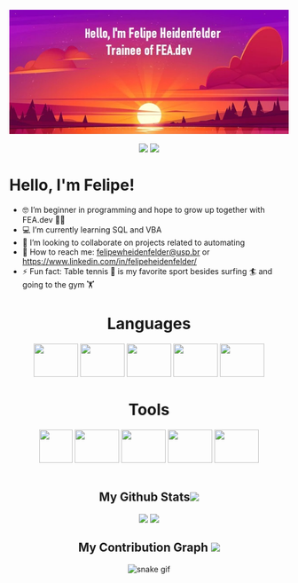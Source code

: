<p align="center">
</p align="center">

<p align="center">
<img src="capa2.jpg">
</p align="center">


<p align="center">
 
<!-- <img src="https://badges.pufler.dev/visits/Felipe-WH/Felipe-WH"/> -->
 <img src="https://badges.pufler.dev/repos/Felipe-WH"/>
 <img src="https://badges.pufler.dev/commits/monthly/Felipe-WH" />

</p>


# Hello, I'm Felipe!

- &#x1F913; I’m beginner in programming and hope to grow up together with FEA.dev &#128155;&#128420;
- &#128187; I’m currently learning SQL and VBA
- &#129302; I’m looking to collaborate on projects related to automating
- &#128231; How to reach me: felipewheidenfelder@usp.br  or  https://www.linkedin.com/in/felipeheidenfelder/
- ⚡ Fun fact: Table tennis &#127955; is my favorite sport besides surfing &#127940; and going to the gym &#x1f3cb;


<div align=center>
 
# Languages
<div>
 <img height="60" width="80" src="https://cdn.jsdelivr.net/gh/devicons/devicon/icons/python/python-original.svg" />
 <img height="60" width="80" src="https://cdn.jsdelivr.net/gh/devicons/devicon/icons/html5/html5-original.svg" />
 <img height="60" width="80" src="https://cdn.jsdelivr.net/gh/devicons/devicon/icons/css3/css3-original.svg" />
 <img height="60" width="80" src="https://cdn.jsdelivr.net/gh/devicons/devicon/icons/postgresql/postgresql-original.svg" />
 <img height="60" width="80" src="https://cdn.jsdelivr.net/gh/devicons/devicon/icons/r/r-original.svg" />
 <br>
 </div>
 
 <div align=center>
 
# Tools
 <img height="60" width="60" src="https://raw.githubusercontent.com/sempostma/office365-icons/master/png/64/excel.png">
 <img height="60" width="80" src="https://cdn.jsdelivr.net/gh/devicons/devicon/icons/vscode/vscode-original-wordmark.svg" />
 <img height="60" width="80" src="https://cdn.jsdelivr.net/gh/devicons/devicon/icons/jupyter/jupyter-original-wordmark.svg" />
 <img height="60" width="80" src="https://cdn.jsdelivr.net/gh/devicons/devicon/icons/pandas/pandas-original.svg" /> 
 <img height="60" width="80" src="https://cdn.jsdelivr.net/gh/devicons/devicon/icons/selenium/selenium-original.svg" />
</div>
<br>
 

 <h2 align="center">
  My Github Stats<img src="https://media.giphy.com/media/VgCDAzcKvsR6OM0uWg/giphy.gif" width="50">
</h2>

 <p align = "center">
   <img  src = "https://github-readme-stats.vercel.app/api?username=Felipe-WH&show_icons=true&theme=synthwave&line_height=27">
   <img src = "https://github-readme-stats.vercel.app/api/top-langs/?username=Felipe-WH&theme=synthwave">
 </p>

 


<h2 align="center">
  My Contribution Graph <img src="https://media.giphy.com/media/xUA7aZeLE2e0P7Znz2/giphy.gif" width="50">
</h2>

<div align= center>
 
![snake gif](https://github.com/Felipe-WH/Felipe-WH/blob/output/github-contribution-grid-snake.svg)
</div>


<!--

